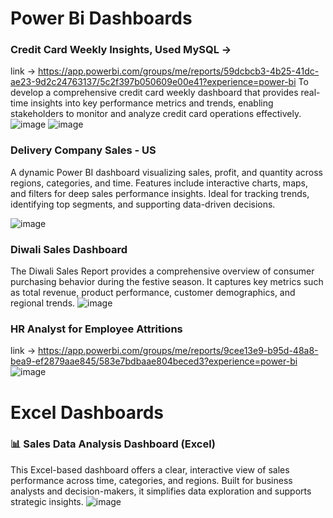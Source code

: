 
 # Power Bi Dashboards
 ### Credit Card Weekly Insights, Used MySQL ->
 link -> https://app.powerbi.com/groups/me/reports/59dcbcb3-4b25-41dc-ae23-9d2c24763137/5c2f397b050609e00e41?experience=power-bi
 To develop a comprehensive credit card weekly dashboard that provides real-time insights into key performance metrics and trends, enabling stakeholders to monitor and analyze credit card operations effectively.
 ![image](https://github.com/user-attachments/assets/390393dd-4512-4b3c-b0c7-b9693c6b4aa7)
 ![image](https://github.com/user-attachments/assets/f1281420-8353-4391-99bd-69873660eafb)


 ### Delivery Company Sales - US
 A dynamic Power BI dashboard visualizing sales, profit, and quantity across regions, categories, and time.
Features include interactive charts, maps, and filters for deep sales performance insights.
Ideal for tracking trends, identifying top segments, and supporting data-driven decisions.

![image](https://github.com/user-attachments/assets/7615c217-5c05-4c90-a5dd-73ce88186adb)

### Diwali Sales Dashboard 
The Diwali Sales Report provides a comprehensive overview of consumer purchasing behavior during the festive season. It captures key metrics such as total revenue, product performance, customer demographics, and regional trends.
![image](https://github.com/user-attachments/assets/60f2f9b4-59a1-4eab-a496-94752f8a3082)

### HR Analyst for Employee Attritions
link -> https://app.powerbi.com/groups/me/reports/9cee13e9-b95d-48a8-bea9-ef2879aae845/583e7bdbaae804beced3?experience=power-bi
![image](https://github.com/user-attachments/assets/35ec7c86-adb7-4b77-9e4a-416bb87b5b53)


 
# Excel Dashboards

### 📊 Sales Data Analysis Dashboard (Excel)
This Excel-based dashboard offers a clear, interactive view of sales performance across time, categories, and regions. Built for business analysts and decision-makers, it simplifies data exploration and supports strategic insights.
![image](https://github.com/user-attachments/assets/94979826-5c52-47eb-a170-dcf669d60134)



